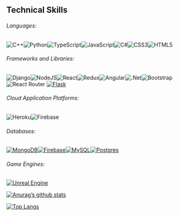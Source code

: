 ## Technical Skills

###### Languages:

![C++](https://img.shields.io/badge/-C++-blue?style=for-the-badge&logo=cplusplus)![Python](https://img.shields.io/badge/python-3670A0?style=for-the-badge&logo=python&logoColor=ffdd54)![TypeScript](https://img.shields.io/badge/typescript-%23007ACC.svg?style=for-the-badge&logo=typescript&logoColor=white)![JavaScript](https://img.shields.io/badge/javascript-%23323330.svg?style=for-the-badge&logo=javascript&logoColor=%23F7DF1E)![C#](https://img.shields.io/badge/c%23-%23239120.svg?style=for-the-badge&logo=c-sharp&logoColor=white)![CSS3](https://img.shields.io/badge/css3-%231572B6.svg?style=for-the-badge&logo=css3&logoColor=white)![HTML5](https://img.shields.io/badge/html5-%23E34F26.svg?style=for-the-badge&logo=html5&logoColor=white)

###### Frameworks and Libraries:

![Django](https://img.shields.io/badge/django-%23092E20.svg?style=for-the-badge&logo=django&logoColor=white)![NodeJS](https://img.shields.io/badge/node.js-6DA55F?style=for-the-badge&logo=node.js&logoColor=white)![React](https://img.shields.io/badge/react-%2320232a.svg?style=for-the-badge&logo=react&logoColor=%2361DAFB)![Redux](https://img.shields.io/badge/redux-%23593d88.svg?style=for-the-badge&logo=redux&logoColor=white)![Angular](https://img.shields.io/badge/angular-%23DD0031.svg?style=for-the-badge&logo=angular&logoColor=white)![.Net](https://img.shields.io/badge/.NET-5C2D91?style=for-the-badge&logo=.net&logoColor=white)![Bootstrap](https://img.shields.io/badge/bootstrap-%23563D7C.svg?style=for-the-badge&logo=bootstrap&logoColor=white)![React Router](https://img.shields.io/badge/React_Router-CA4245?style=for-the-badge&logo=react-router&logoColor=white)	[![Flask](https://img.shields.io/badge/Flask-000?style=for-the-badge&logo=flask&logoColor=fff)](#)
###### Cloud Application Platforms:

![Heroku](https://img.shields.io/badge/heroku-%23430098.svg?style=for-the-badge&logo=heroku&logoColor=white)![Firebase](https://img.shields.io/badge/firebase-%23039BE5.svg?style=for-the-badge&logo=firebase)

###### Databases:

[![MongoDB](https://img.shields.io/badge/MongoDB-%234ea94b.svg?style=for-the-badge&logo=mongodb&logoColor=white)](#)[![Firebase](https://img.shields.io/badge/Firebase-039BE5?style=for-the-badge&logo=Firebase&logoColor=white)](#)[![MySQL](https://img.shields.io/badge/MySQL-4479A1?style=for-the-badge&logo=mysql&logoColor=fff)](#)[![Postgres](https://img.shields.io/badge/Postgres-%23316192.svg?style=for-the-badge&logo=postgresql&logoColor=white)](#)

###### Game Engines:

[![Unreal Engine](https://img.shields.io/badge/Unreal%20Engine-%23313131.svg?style=for-the-badge&logo=unrealengine&logoColor=white)](#)

[![Anurag’s github stats](https://github-readme-stats.vercel.app/api?username=JBrown9124&count_private=true&show_icons=true&theme=chartreuse-dark)](https://github.com/JBrown9124)

[![Top Langs](https://github-readme-stats.vercel.app/api/top-langs/?username=JBrown9124&count_private=true&show_icons=true&theme=chartreuse-dark)](https://github.com/JBrown9124)

<!--
**JBrown9124/JBrown9124** is a ✨ _special_ ✨ repository because its `README.md` (this file) appears on your GitHub profile.

Here are some ideas to get you started:

- 🔭 I’m currently working on ...
- 🌱 I’m currently learning ...
- 👯 I’m looking to collaborate on ...
- 🤔 I’m looking for help with ...
- 💬 Ask me about ...
- 📫 How to reach me: ...
- 😄 Pronouns: ...
- ⚡ Fun fact: ...
-->
